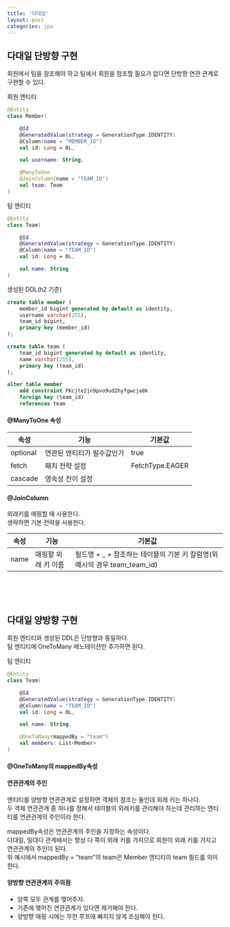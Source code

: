 ```yaml
---
title: '다대일'
layout: post
categories: jpa
---
```


## 다대일 단방향 구현
회원에서 팀을 참조해야 하고 팀에서 회원을 참조할 필요가 없다면 단방향 연관 관계로 구현할 수 있다.

회원 엔티티
```kotlin
@Entity
class Member(

    @Id
    @GeneratedValue(strategy = GenerationType.IDENTITY)
    @Column(name = "MEMBER_ID")
    val id: Long = 0L,

    val username: String,

    @ManyToOne
    @JoinColumn(name = "TEAM_ID")
    val team: Team
)
```

팀 엔티티
```kotlin
@Entity
class Team(

    @Id
    @GeneratedValue(strategy = GenerationType.IDENTITY)
    @Column(name = "TEAM_ID")
    val id: Long = 0L,

    val name: String
)
```

생성된 DDL(h2 기준)
```sql
create table member (
    member_id bigint generated by default as identity,
    username varchar(255),
    team_id bigint,
    primary key (member_id)
);

create table team (
    team_id bigint generated by default as identity,
    name varchar(255),
    primary key (team_id)
);

alter table member 
    add constraint FKcjte2jn9pvo9ud2hyfgwcja0k 
    foreign key (team_id) 
    references team
```

#### @ManyToOne 속성

|속성|기능|기본값|
|--|--|--|
|optional|연관된 엔티티가 필수값인가|true|
|fetch|패치 전략 설정|FetchType.EAGER|
|cascade|영속성 전이 설정||

#### @JoinColumn
외래키를 매핑할 때 사용한다.  
생략하면 기본 전략을 사용한다.

|속성|기능|기본값|
|--|--|--|
|name|매핑할 외래 키 이름|필드명 + _ + 참조하는 테이블의 기본 키 칼럼명(위 예시의 경우 team_team_id)|

<br/>
<br/>
<br/>

## 다대일 양방향 구현
회원 엔티티와 생성된 DDL은 단방향과 동일하다.  
팀 엔티티에 OneToMany 애노테이션만 추가하면 된다.

팀 엔티티
```kotlin
@Entity
class Team(

    @Id
    @GeneratedValue(strategy = GenerationType.IDENTITY)
    @Column(name = "TEAM_ID")
    val id: Long = 0L,

    val name: String,

    @OneToMany(mappedBy = "team")
    val members: List<Member>
)
```

#### @OneToMany의 mappedBy속성
#### 연관관계의 주인  
엔티티를 양방향 연관관계로 설정하면 객체의 참조는 둘인데 외래 키는 하나다.  
두 객체 연관관계 중 하나를 정해서 테이블의 외래키를 관리해야 하는데 관리하는 엔티티를 연관관계의 주인이라 한다.  

mappedBy속성은 연관관계의 주인을 지정하는 속성이다.  
다대일, 일대다 관계에서는 항상 다 쪽이 외래 키를 가지므로 회원이 외래 키를 가지고 연관관계의 주인이 된다.   
위 예시에서 mappedBy = "team"의 team은 Member 엔티티의 team 필드를 의미한다.

#### 양방향 연관관계의 주의점
- 양쪽 모두 관계를 맺어주자.
- 기존에 맺어진 연관관계가 있다면 제거해야 한다.
- 양방향 매핑 시에는 무한 루프에 빠지지 않게 조심해야 한다.



